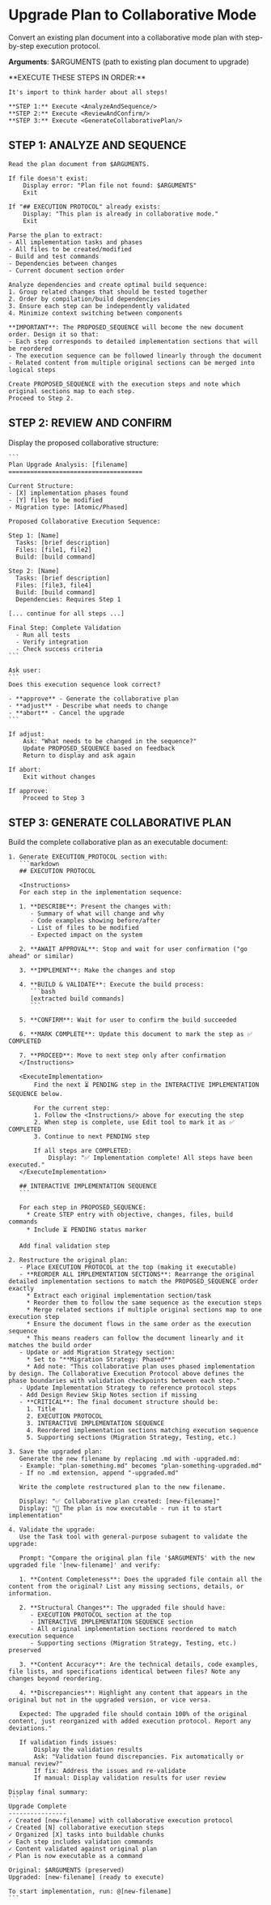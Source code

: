 # Upgrade Plan to Collaborative Mode

Convert an existing plan document into a collaborative mode plan with step-by-step execution protocol.

**Arguments**: $ARGUMENTS (path to existing plan document to upgrade)

<ExecutionSteps>
    **EXECUTE THESE STEPS IN ORDER:**

    It's import to think harder about all steps!

    **STEP 1:** Execute <AnalyzeAndSequence/>
    **STEP 2:** Execute <ReviewAndConfirm/>
    **STEP 3:** Execute <GenerateCollaborativePlan/>
</ExecutionSteps>

## STEP 1: ANALYZE AND SEQUENCE

<AnalyzeAndSequence>

    Read the plan document from $ARGUMENTS.

    If file doesn't exist:
        Display error: "Plan file not found: $ARGUMENTS"
        Exit

    If "## EXECUTION PROTOCOL" already exists:
        Display: "This plan is already in collaborative mode."
        Exit

    Parse the plan to extract:
    - All implementation tasks and phases
    - All files to be created/modified
    - Build and test commands
    - Dependencies between changes
    - Current document section order

    Analyze dependencies and create optimal build sequence:
    1. Group related changes that should be tested together
    2. Order by compilation/build dependencies
    3. Ensure each step can be independently validated
    4. Minimize context switching between components

    **IMPORTANT**: The PROPOSED_SEQUENCE will become the new document order. Design it so that:
    - Each step corresponds to detailed implementation sections that will be reordered
    - The execution sequence can be followed linearly through the document
    - Related content from multiple original sections can be merged into logical steps

    Create PROPOSED_SEQUENCE with the execution steps and note which original sections map to each step.
    Proceed to Step 2.
</AnalyzeAndSequence>

## STEP 2: REVIEW AND CONFIRM

<ReviewAndConfirm>
    Display the proposed collaborative structure:

    ```
    Plan Upgrade Analysis: [filename]
    =====================================

    Current Structure:
    - [X] implementation phases found
    - [Y] files to be modified
    - Migration type: [Atomic/Phased]

    Proposed Collaborative Execution Sequence:

    Step 1: [Name]
      Tasks: [brief description]
      Files: [file1, file2]
      Build: [build command]

    Step 2: [Name]
      Tasks: [brief description]
      Files: [file3, file4]
      Build: [build command]
      Dependencies: Requires Step 1

    [... continue for all steps ...]

    Final Step: Complete Validation
      - Run all tests
      - Verify integration
      - Check success criteria
    ```

    Ask user:
    ```
    Does this execution sequence look correct?

    - **approve** - Generate the collaborative plan
    - **adjust** - Describe what needs to change
    - **abort** - Cancel the upgrade
    ```

    If adjust:
        Ask: "What needs to be changed in the sequence?"
        Update PROPOSED_SEQUENCE based on feedback
        Return to display and ask again

    If abort:
        Exit without changes

    If approve:
        Proceed to Step 3
</ReviewAndConfirm>

## STEP 3: GENERATE COLLABORATIVE PLAN

<GenerateCollaborativePlan>
    Build the complete collaborative plan as an executable document:

    1. Generate EXECUTION_PROTOCOL section with:
       ```markdown
       ## EXECUTION PROTOCOL

       <Instructions>
       For each step in the implementation sequence:

       1. **DESCRIBE**: Present the changes with:
          - Summary of what will change and why
          - Code examples showing before/after
          - List of files to be modified
          - Expected impact on the system

       2. **AWAIT APPROVAL**: Stop and wait for user confirmation ("go ahead" or similar)

       3. **IMPLEMENT**: Make the changes and stop

       4. **BUILD & VALIDATE**: Execute the build process:
          ```bash
          [extracted build commands]
          ```

       5. **CONFIRM**: Wait for user to confirm the build succeeded

       6. **MARK COMPLETE**: Update this document to mark the step as ✅ COMPLETED

       7. **PROCEED**: Move to next step only after confirmation
       </Instructions>

       <ExecuteImplementation>
           Find the next ⏳ PENDING step in the INTERACTIVE IMPLEMENTATION SEQUENCE below.

           For the current step:
           1. Follow the <Instructions/> above for executing the step
           2. When step is complete, use Edit tool to mark it as ✅ COMPLETED
           3. Continue to next PENDING step

           If all steps are COMPLETED:
               Display: "✅ Implementation complete! All steps have been executed."
       </ExecuteImplementation>

       ## INTERACTIVE IMPLEMENTATION SEQUENCE
       ```

       For each step in PROPOSED_SEQUENCE:
         * Create STEP entry with objective, changes, files, build commands
         * Include ⏳ PENDING status marker

       Add final validation step

    2. Restructure the original plan:
       - Place EXECUTION_PROTOCOL at the top (making it executable)
       - **REORDER ALL IMPLEMENTATION SECTIONS**: Rearrange the original detailed implementation sections to match the PROPOSED_SEQUENCE order exactly
         * Extract each original implementation section/task
         * Reorder them to follow the same sequence as the execution steps
         * Merge related sections if multiple original sections map to one execution step
         * Ensure the document flows in the same order as the execution sequence
         * This means readers can follow the document linearly and it matches the build order
       - Update or add Migration Strategy section:
         * Set to "**Migration Strategy: Phased**"
         * Add note: "This collaborative plan uses phased implementation by design. The Collaborative Execution Protocol above defines the phase boundaries with validation checkpoints between each step."
       - Update Implementation Strategy to reference protocol steps
       - Add Design Review Skip Notes section if missing
       - **CRITICAL**: The final document structure should be:
         1. Title
         2. EXECUTION PROTOCOL
         3. INTERACTIVE IMPLEMENTATION SEQUENCE
         4. Reordered implementation sections matching execution sequence
         5. Supporting sections (Migration Strategy, Testing, etc.)

    3. Save the upgraded plan:
       Generate the new filename by replacing .md with -upgraded.md:
       - Example: "plan-something.md" becomes "plan-something-upgraded.md"
       - If no .md extension, append "-upgraded.md"

       Write the complete restructured plan to the new filename.

       Display: "✅ Collaborative plan created: [new-filename]"
       Display: "📝 The plan is now executable - run it to start implementation"

    4. Validate the upgrade:
       Use the Task tool with general-purpose subagent to validate the upgrade:

       Prompt: "Compare the original plan file '$ARGUMENTS' with the new upgraded file '[new-filename]' and verify:

       1. **Content Completeness**: Does the upgraded file contain all the content from the original? List any missing sections, details, or information.

       2. **Structural Changes**: The upgraded file should have:
          - EXECUTION PROTOCOL section at the top
          - INTERACTIVE IMPLEMENTATION SEQUENCE section
          - All original implementation sections reordered to match execution sequence
          - Supporting sections (Migration Strategy, Testing, etc.) preserved

       3. **Content Accuracy**: Are the technical details, code examples, file lists, and specifications identical between files? Note any changes beyond reordering.

       4. **Discrepancies**: Highlight any content that appears in the original but not in the upgraded version, or vice versa.

       Expected: The upgraded file should contain 100% of the original content, just reorganized with added execution protocol. Report any deviations."

       If validation finds issues:
           Display the validation results
           Ask: "Validation found discrepancies. Fix automatically or manual review?"
           If fix: Address the issues and re-validate
           If manual: Display validation results for user review

    Display final summary:
    ```
    Upgrade Complete
    ----------------
    ✓ Created [new-filename] with collaborative execution protocol
    ✓ Created [N] collaborative execution steps
    ✓ Organized [X] tasks into buildable chunks
    ✓ Each step includes validation commands
    ✓ Content validated against original plan
    ✓ Plan is now executable as a command

    Original: $ARGUMENTS (preserved)
    Upgraded: [new-filename] (ready to execute)

    To start implementation, run: @[new-filename]
    ```
</GenerateCollaborativePlan>
